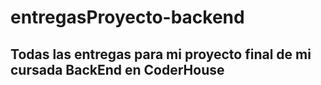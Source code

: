 # entregasProyecto-backend
## Todas las entregas para mi proyecto final de mi cursada BackEnd en CoderHouse
